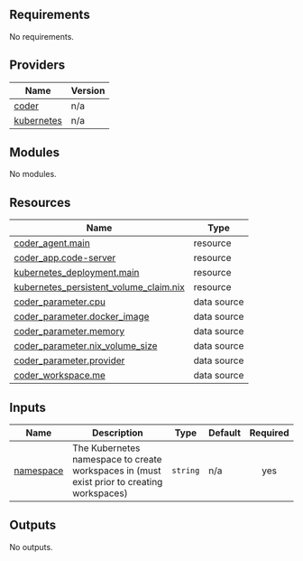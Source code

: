 <!-- BEGIN_TF_DOCS -->

## Requirements

No requirements.

## Providers

| Name                                                                  | Version |
| --------------------------------------------------------------------- | ------- |
| <a name="provider_coder"></a> [coder](#provider_coder)                | n/a     |
| <a name="provider_kubernetes"></a> [kubernetes](#provider_kubernetes) | n/a     |

## Modules

No modules.

## Resources

| Name                                                                                                                                                 | Type        |
| ---------------------------------------------------------------------------------------------------------------------------------------------------- | ----------- |
| [coder_agent.main](https://registry.terraform.io/providers/coder/coder/latest/docs/resources/agent)                                                  | resource    |
| [coder_app.code-server](https://registry.terraform.io/providers/coder/coder/latest/docs/resources/app)                                               | resource    |
| [kubernetes_deployment.main](https://registry.terraform.io/providers/hashicorp/kubernetes/latest/docs/resources/deployment)                          | resource    |
| [kubernetes_persistent_volume_claim.nix](https://registry.terraform.io/providers/hashicorp/kubernetes/latest/docs/resources/persistent_volume_claim) | resource    |
| [coder_parameter.cpu](https://registry.terraform.io/providers/coder/coder/latest/docs/data-sources/parameter)                                        | data source |
| [coder_parameter.docker_image](https://registry.terraform.io/providers/coder/coder/latest/docs/data-sources/parameter)                               | data source |
| [coder_parameter.memory](https://registry.terraform.io/providers/coder/coder/latest/docs/data-sources/parameter)                                     | data source |
| [coder_parameter.nix_volume_size](https://registry.terraform.io/providers/coder/coder/latest/docs/data-sources/parameter)                            | data source |
| [coder_parameter.provider](https://registry.terraform.io/providers/coder/coder/latest/docs/data-sources/parameter)                                   | data source |
| [coder_workspace.me](https://registry.terraform.io/providers/coder/coder/latest/docs/data-sources/workspace)                                         | data source |

## Inputs

| Name                                                         | Description                                                                                | Type     | Default | Required |
| ------------------------------------------------------------ | ------------------------------------------------------------------------------------------ | -------- | ------- | :------: |
| <a name="input_namespace"></a> [namespace](#input_namespace) | The Kubernetes namespace to create workspaces in (must exist prior to creating workspaces) | `string` | n/a     |   yes    |

## Outputs

No outputs.

<!-- END_TF_DOCS -->

